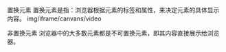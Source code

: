 置换元素
置换元素是指：浏览器根据元素的标签和属性，来决定元素的具体显示内容。
img/iframe/canvans/video


非置换元素
浏览器中的大多数元素都是不可置换元素，即其内容直接展示给浏览器。